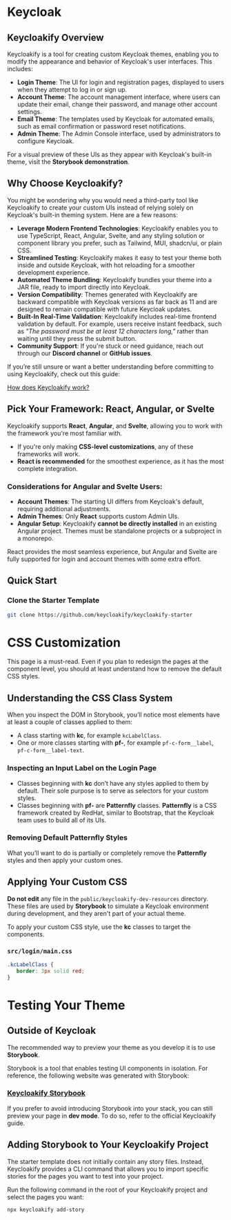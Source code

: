 # Keycloak

## Keycloakify Overview

Keycloakify is a tool for creating custom Keycloak themes, enabling you to modify the appearance and behavior of Keycloak's user interfaces. This includes:

- **Login Theme**: The UI for login and registration pages, displayed to users when they attempt to log in or sign up.
- **Account Theme**: The account management interface, where users can update their email, change their password, and manage other account settings.
- **Email Theme**: The templates used by Keycloak for automated emails, such as email confirmation or password reset notifications.
- **Admin Theme**: The Admin Console interface, used by administrators to configure Keycloak.

For a visual preview of these UIs as they appear with Keycloak's built-in theme, visit the **Storybook demonstration**.

## Why Choose Keycloakify?

You might be wondering why you would need a third-party tool like Keycloakify to create your custom UIs instead of relying solely on Keycloak's built-in theming system. Here are a few reasons:

- **Leverage Modern Frontend Technologies**: Keycloakify enables you to use TypeScript, React, Angular, Svelte, and any styling solution or component library you prefer, such as Tailwind, MUI, shadcn/ui, or plain CSS.
- **Streamlined Testing**: Keycloakify makes it easy to test your theme both inside and outside Keycloak, with hot reloading for a smoother development experience.
- **Automated Theme Bundling**: Keycloakify bundles your theme into a JAR file, ready to import directly into Keycloak.
- **Version Compatibility**: Themes generated with Keycloakify are backward compatible with Keycloak versions as far back as 11 and are designed to remain compatible with future Keycloak updates.
- **Built-In Real-Time Validation**: Keycloakify includes real-time frontend validation by default. For example, users receive instant feedback, such as *"The password must be at least 12 characters long,"* rather than waiting until they press the submit button.
- **Community Support**: If you're stuck or need guidance, reach out through our **Discord channel** or **GitHub issues**.

If you’re still unsure or want a better understanding before committing to using Keycloakify, check out this guide:

[How does Keycloakify work?](#)

## Pick Your Framework: React, Angular, or Svelte

Keycloakify supports **React**, **Angular**, and **Svelte**, allowing you to work with the framework you're most familiar with. 

- If you're only making **CSS-level customizations**, any of these frameworks will work.
- **React is recommended** for the smoothest experience, as it has the most complete integration.

### Considerations for Angular and Svelte Users:
- **Account Themes**: The starting UI differs from Keycloak's default, requiring additional adjustments.
- **Admin Themes**: Only **React** supports custom Admin UIs.
- **Angular Setup**: Keycloakify **cannot be directly installed** in an existing Angular project. Themes must be standalone projects or a subproject in a monorepo.

React provides the most seamless experience, but Angular and Svelte are fully supported for login and account themes with some extra effort.

## Quick Start

### Clone the Starter Template

```sh
git clone https://github.com/keycloakify/keycloakify-starter
```

# CSS Customization

This page is a must-read. Even if you plan to redesign the pages at the component level, you should at least understand how to remove the default CSS styles.

## Understanding the CSS Class System

When you inspect the DOM in Storybook, you’ll notice most elements have at least a couple of classes applied to them:

- A class starting with **kc**, for example `kcLabelClass`.
- One or more classes starting with **pf-**, for example `pf-c-form__label`, `pf-c-form__label-text`.

### Inspecting an Input Label on the Login Page

- Classes beginning with **kc** don’t have any styles applied to them by default. Their sole purpose is to serve as selectors for your custom styles.
- Classes beginning with **pf-** are **Patternfly** classes. **Patternfly** is a CSS framework created by RedHat, similar to Bootstrap, that the Keycloak team uses to build all of its UIs.

### Removing Default Patternfly Styles

What you’ll want to do is partially or completely remove the **Patternfly** styles and then apply your custom ones.

## Applying Your Custom CSS

**Do not edit** any file in the `public/keycloakify-dev-resources` directory. These files are used by **Storybook** to simulate a Keycloak environment during development, and they aren't part of your actual theme.

To apply your custom CSS style, use the **kc** classes to target the components.

### `src/login/main.css`
```css
.kcLabelClass {
   border: 3px solid red;
}
```

# Testing Your Theme

## Outside of Keycloak

The recommended way to preview your theme as you develop it is to use **Storybook**.

Storybook is a tool that enables testing UI components in isolation. For reference, the following website was generated with Storybook:

### [Keycloakify Storybook](https://storybook.js.org/)

If you prefer to avoid introducing Storybook into your stack, you can still preview your page in **dev mode**. To do so, refer to the official Keycloakify guide.

## Adding Storybook to Your Keycloakify Project

The starter template does not initially contain any story files. Instead, Keycloakify provides a CLI command that allows you to import specific stories for the pages you want to test into your project.

Run the following command in the root of your Keycloakify project and select the pages you want:

```sh
npx keycloakify add-story


